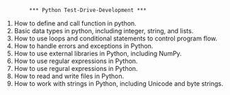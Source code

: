             *** Python Test-Drive-Development ***
1. How to define and call function in python.
2. Basic data types in python, including integer, string, and lists.
3. How to use loops and conditional statements to control program flow.
4. How to handle errors and exceptions in Python.
5. How to use external libraries in Python, including NumPy.
6. How to use regular expressions in Python.
7. How to use regural expressions in Python.
8. How to read and write files in Python.
9. How to work with strings in Python, including Unicode and byte strings.
